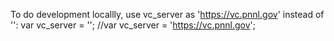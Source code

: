 To do development locallly, use vc_server as 'https://vc.pnnl.gov' instead of '':
var vc_server = '';
//var vc_server = 'https://vc.pnnl.gov';